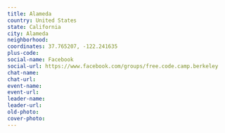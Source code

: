 ```yaml
---
title: Alameda
country: United States
state: California
city: Alameda
neighborhood: 
coordinates: 37.765207, -122.241635
plus-code:
social-name: Facebook
social-url: https://www.facebook.com/groups/free.code.camp.berkeley
chat-name:
chat-url:
event-name:
event-url:
leader-name:
leader-url:
old-photo: 
cover-photo:
---
```

